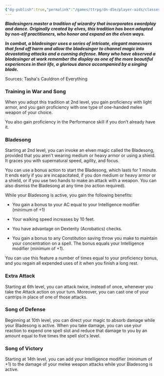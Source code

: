 ```yaml
---
{"dg-publish":true,"permalink":"/games/ttrpg/dn-d5e/player-aids/classes/class-specialisations/wizard-school-of-bladesinging/","tags":["Sub-Class","TTRPG/DND/5e"],"noteIcon":""}
---
```



**_Bladesingers master a tradition of wizardry that incorporates swordplay and dance. Originally created by elves, this tradition has been adopted by non-elf practitioners, who honor and expand on the elven ways._**

**_In combat, a bladesinger uses a series of intricate, elegant maneuvers that fend off harm and allow the bladesinger to channel magic into devastating attacks and a cunning defense. Many who have observed a bladesinger at work remember the display as one of the more beautiful experiences in their life, a glorious dance accompanied by a singing blade._**

Sources: Tasha's Cauldron of Everything

### Training in War and Song

When you adopt this tradition at 2nd level, you gain proficiency with light armor, and you gain proficiency with one type of one-handed melee weapon of your choice.

You also gain proficiency in the Performance skill if you don’t already have it.

### Bladesong

Starting at 2nd level, you can invoke an elven magic called the Bladesong, provided that you aren't wearing medium or heavy armor or using a shield. It graces you with supernatural speed, agility, and focus.

You can use a bonus action to start the Bladesong, which lasts for 1 minute. It ends early if you are incapacitated, if you don medium or heavy armor or a shield, or if you use two hands to make an attack with a weapon. You can also dismiss the Bladesong at any time (no action required).

While your Bladesong is active, you gain the following benefits:

- You gain a bonus to your AC equal to your Intelligence modifier (minimum of +1)

- Your walking speed increases by 10 feet.

- You have advantage on Dexterity (Acrobatics) checks.

- You gain a bonus to any Constitution saving throw you make to maintain your concentration on a spell. The bonus equals your Intelligence modifier (minimum of +1).

You can use this feature a number of times equal to your proficiency bonus, and you regain all expended uses of it when you finish a long rest.

### Extra Attack

Starting at 6th level, you can attack twice, instead of once, whenever you take the Attack action on your turn. Moreover, you can cast one of your cantrips in place of one of those attacks.

### Song of Defense

Beginning at 10th level, you can direct your magic to absorb damage while your Bladesong is active. When you take damage, you can use your reaction to expend one spell slot and reduce that damage to you by an amount equal to five times the spell slot's level.

### Song of Victory

Starting at 14th level, you can add your Intelligence modifier (minimum of +1) to the damage of your melee weapon attacks while your Bladesong is active.

